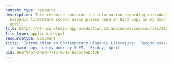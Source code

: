 ```yaml
---
content_type: resource
description: This resource contains the information regarding introduction to contemporary
  hispanic literature second essay please hand in hard copy on my door by 5 PM,  friday,
  april.
file: https://ol-ocw-studio-app-production.s3.amazonaws.com/courses/21g-716-introduction-to-contemporary-hispanic-literature-spring-2005/9b6f94b7b49d77f39516bebbc7ebdf26_MIT21G_716S05_sec_essay.pdf
file_type: application/pdf
resourcetype: Document
title: 'Introduction to Contemporary Hispanic Literature:  Second essay:  Please hand-
  in hard copy  on my door by 5 PM,  Friday, April'
uid: 9b6f94b7-b49d-77f3-9516-bebbc7ebdf26
---
```

